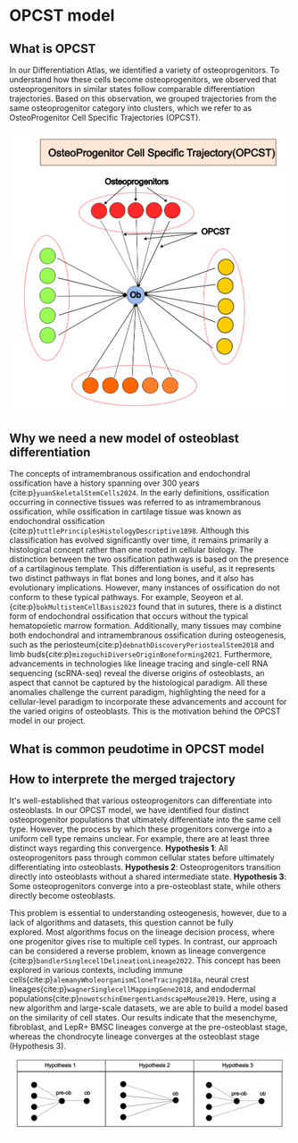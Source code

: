# OPCST model

## What is OPCST
In our Differentiation Atlas, we identified a variety of osteoprogenitors. To understand how these cells become osteoprogenitors, we observed that osteoprogenitors in similar states follow comparable differentiation trajectories. Based on this observation, we grouped trajectories from the same osteoprogenitor category into clusters, which we refer to as OsteoProgenitor Cell Specific Trajectories (OPCST).

![6.26_Article.png](image/6.26_Article.png)
## Why we need a new model of osteoblast differentiation

The concepts of intramembranous ossification and endochondral ossification have a history spanning over 300 years {cite:p}`yuanSkeletalStemCells2024`. In the early definitions, ossification occurring in connective tissues was referred to as intramembranous ossification, while ossification in cartilage tissue was known as endochondral ossification {cite:p}`tuttlePrinciplesHistologyDescriptive1898`. Although this classification has evolved significantly over time, it remains primarily a histological concept rather than one rooted in cellular biology. The distinction between the two ossification pathways is based on the presence of a cartilaginous template. This differentiation is useful, as it represents two distinct pathways in flat bones and long bones, and it also has evolutionary implications. However, many instances of ossification do not conform to these typical pathways. For example, Seoyeon et al. {cite:p}`bokMultistemCellBasis2023` found that in sutures, there is a distinct form of endochondral ossification that occurs without the typical hematopoietic marrow formation. Additionally, many tissues may combine both endochondral and intramembranous ossification during osteogenesis, such as the periosteum{cite:p}`debnathDiscoveryPeriostealStem2018` and limb buds{cite:p}`mizoguchiDiverseOriginBoneforming2021`. Furthermore, advancements in technologies like lineage tracing and single-cell RNA sequencing (scRNA-seq) reveal the diverse origins of osteoblasts, an aspect that cannot be captured by the histological paradigm. All these anomalies challenge the current paradigm, highlighting the need for a cellular-level paradigm to incorporate these advancements and account for the varied origins of osteoblasts. This is the motivation behind the OPCST model in our project.

## What is common peudotime in OPCST model





## How to interprete the merged trajectory

It's well-established that various osteoprogenitors can differentiate into osteoblasts. In our OPCST model, we have identified four distinct osteoprogenitor populations that ultimately differentiate into the same cell type. However, the process by which these progenitors converge into a uniform cell type remains unclear. For example, there are at least three distinct ways regarding this convergence. **Hypothesis 1**: All osteoprogenitors pass through common cellular states before ultimately differentiating into osteoblasts. **Hypothesis 2**: Osteoprogenitors transition directly into osteoblasts without a shared intermediate state. **Hypothesis 3**: Some osteoprogenitors converge into a pre-osteoblast state, while others directly become osteoblasts.

This problem is essential to understanding osteogenesis, however, due to a lack of algorithms and datasets, this question cannot be fully explored. Most algorithms focus on the lineage decision process, where one progenitor gives rise to multiple cell types. In contrast, our approach can be considered a reverse problem, known as lineage convergence {cite:p}`bandlerSinglecellDelineationLineage2022`. This concept has been explored in various contexts, including immune cells{cite:p}`alemanyWholeorganismCloneTracing2018a`, neural crest lineages{cite:p}`wagnerSinglecellMappingGene2018`, and endodermal populations{cite:p}`nowotschinEmergentLandscapeMouse2019`. Here, using a new algorithm and large-scale datasets, we are able to build a model based on the similarity of cell states. Our results indicate that the mesenchyme, fibroblast, and LepR+ BMSC lineages converge at the pre-osteoblast stage, whereas the chondrocyte lineage converges at the osteoblast stage (Hypothesis 3).
![lineage_hypothesis.png](image/lineage_hypothesis.png)